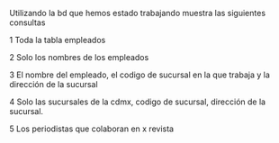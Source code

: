 Utilizando la bd que hemos estado trabajando muestra las siguientes consultas

1 Toda la tabla empleados

2 Solo los nombres de los empleados

3 El nombre del empleado, el codigo de sucursal en la que trabaja y la dirección de la sucursal

4 Solo las sucursales de la cdmx, codigo de sucursal, dirección de la sucursal.

5 Los periodistas que colaboran en x revista

